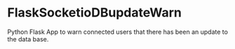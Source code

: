 # FlaskSocketioDBupdateWarn
Python Flask App to warn connected users that there has been an update to the data base.
